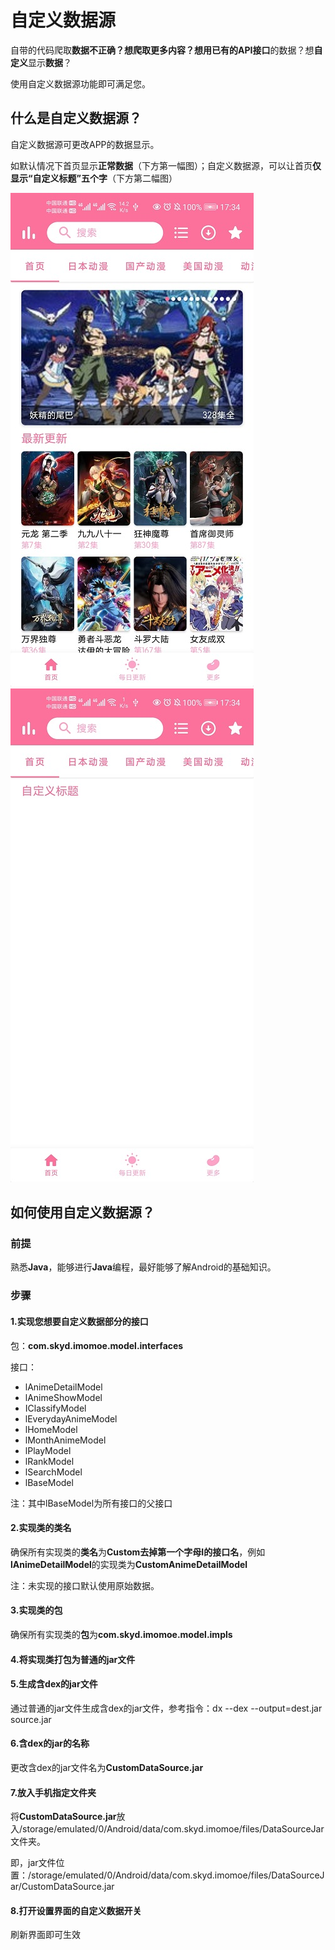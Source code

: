 # 自定义数据源

自带的代码爬取**数据不正确？**想爬取**更多内容？**想用已有的**API接口**的数据？想**自定义**显示**数据**？

使用自定义数据源功能即可满足您。

## 什么是自定义数据源？

自定义数据源可更改APP的数据显示。

如默认情况下首页显示**正常数据**（下方第一幅图）；自定义数据源，可以让首页**仅显示“自定义标题”五个字**（下方第二幅图）

![main](image/normal.jpg) ![main](image/customdatasource.jpg)

## 如何使用自定义数据源？

### 前提

熟悉**Java**，能够进行**Java**编程，最好能够了解Android的基础知识。

### 步骤

#### 1.实现您想要自定义数据部分的接口

包：**com.skyd.imomoe.model.interfaces**

接口：

- lAnimeDetailModel
- lAnimeShowModel
- IClassifyModel
- lEverydayAnimeModel
- lHomeModel
- lMonthAnimeModel
- lPlayModel
- lRankModel
- lSearchModel
- lBaseModel

注：其中lBaseModel为所有接口的父接口

#### 2.实现类的类名

确保所有实现类的**类名**为**Custom去掉第一个字母I的接口名**，例如**lAnimeDetailModel**的实现类为**CustomAnimeDetailModel**

注：未实现的接口默认使用原始数据。

#### 3.实现类的包

确保所有实现类的**包**为**com.skyd.imomoe.model.impls**

#### 4.将实现类打包为普通的jar文件

#### 5.生成含dex的jar文件

通过普通的jar文件生成含dex的jar文件，参考指令：dx --dex --output=dest.jar source.jar

#### 6.含dex的jar的名称

更改含dex的jar文件名为**CustomDataSource.jar**

#### 7.放入手机指定文件夹

将**CustomDataSource.jar**放入/storage/emulated/0/Android/data/com.skyd.imomoe/files/DataSourceJar文件夹。

即，jar文件位置：/storage/emulated/0/Android/data/com.skyd.imomoe/files/DataSourceJar/CustomDataSource.jar

#### 8.打开设置界面的自定义数据开关

刷新界面即可生效